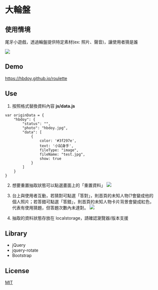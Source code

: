 # 大輪盤

## 使用情境
尾牙小遊戲，透過輪盤提供特定素材(ex: 照片、聲音)，讓使用者猜是誰

![](https://i.imgur.com/5rqXwn7.png)

## Demo
https://hbdoy.github.io/roulette

## Use
1. 按照格式替換資料內容
**js/data.js**
```
var originData = {
    "hbdoy": {
        "status": "",
        "photo": "hbdoy.jpg",
        "data": [
            {
                color: '#3f297e',
                text: '小試身手',
                fileType: "image",
                fileName: "test.jpg",
                show: true
            }
        ]
    }
}
```

2. 想要重置抽取狀態可以點選畫面上的「重置資料」
![](https://i.imgur.com/wlnw59a.png)

3. 台上與使用者互動，若猜對可點選「答對」，則首頁的未知人物(?會變成他的個人照片；若答錯可點選「答錯」，則首頁的未知人物卡片背景會變成紅色，代表有使用猜題，但答題次數內未達對。
![](https://i.imgur.com/ZcuUZgL.png)

4. 抽取的資料狀態存放在 localstorage，請確認瀏覽器/版本支援

## Library
- jQuery
- jquery-rotate
- Bootstrap

## License
[MIT](https://opensource.org/licenses/MIT)

